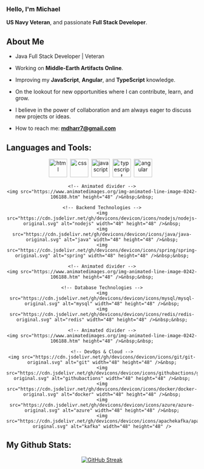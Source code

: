 ### Hello, I'm Michael
**US Navy Veteran**, and passionate **Full Stack Developer**.

## About Me

- Java Full Stack Developer | Veteran

- Working on **Middle-Earth Artifacts Online**.

- Improving my **JavaScript**, **Angular**, and **TypeScript** knowledge.

- On the lookout for new opportunities where I can contribute, learn, and grow.

- I believe in the power of collaboration and am always eager to discuss new projects or ideas.

- How to reach me: **mdharr7@gmail.com**

## Languages and Tools:
<div align="center">
  <!-- All technologies in one line with animated dividers -->
  <p>
    <!-- Frontend Technologies -->
    <img src="https://cdn.jsdelivr.net/gh/devicons/devicon/icons/html5/html5-original.svg" alt="html" width="48" height="48" />&nbsp;
    <img src="https://cdn.jsdelivr.net/gh/devicons/devicon/icons/css3/css3-original.svg" alt="css" width="48" height="48" />&nbsp;
    <img src="https://cdn.jsdelivr.net/gh/devicons/devicon/icons/javascript/javascript-original.svg" alt="javascript" width="48" height="48" />&nbsp;
    <img src="https://cdn.jsdelivr.net/gh/devicons/devicon/icons/typescript/typescript-original.svg" alt="typescript" width="48" height="48" />&nbsp;
    <img src="https://cdn.jsdelivr.net/gh/devicons/devicon/icons/angularjs/angularjs-original.svg" alt="angular" width="48" height="48"/>&nbsp;&nbsp;
    
    <!-- Animated divider -->
    <img src="https://www.animatedimages.org/img-animated-line-image-0242-106188.htm" height="48" />&nbsp;&nbsp;
    
    <!-- Backend Technologies -->
    <img src="https://cdn.jsdelivr.net/gh/devicons/devicon/icons/nodejs/nodejs-original.svg" alt="nodejs" width="48" height="48" />&nbsp;
    <img src="https://cdn.jsdelivr.net/gh/devicons/devicon/icons/java/java-original.svg" alt="java" width="48" height="48" />&nbsp;
    <img src="https://cdn.jsdelivr.net/gh/devicons/devicon/icons/spring/spring-original.svg" alt="spring" width="48" height="48" />&nbsp;&nbsp;
    
    <!-- Animated divider -->
    <img src="https://www.animatedimages.org/img-animated-line-image-0242-106188.htm" height="48" />&nbsp;&nbsp;
    
    <!-- Database Technologies -->
    <img src="https://cdn.jsdelivr.net/gh/devicons/devicon/icons/mysql/mysql-original.svg" alt="mysql" width="48" height="48" />&nbsp;
    <img src="https://cdn.jsdelivr.net/gh/devicons/devicon/icons/redis/redis-original.svg" alt="redis" width="48" height="48" />&nbsp;&nbsp;
    
    <!-- Animated divider -->
    <img src="https://www.animatedimages.org/img-animated-line-image-0242-106188.htm" height="48" />&nbsp;&nbsp;
    
    <!-- DevOps & Cloud -->
    <img src="https://cdn.jsdelivr.net/gh/devicons/devicon/icons/git/git-original.svg" alt="git" width="48" height="48" />&nbsp;
    <img src="https://cdn.jsdelivr.net/gh/devicons/devicon/icons/githubactions/githubactions-original.svg" alt="githubactions" width="48" height="48" />&nbsp;
    <img src="https://cdn.jsdelivr.net/gh/devicons/devicon/icons/docker/docker-original.svg" alt="docker" width="48" height="48" />&nbsp;
    <img src="https://cdn.jsdelivr.net/gh/devicons/devicon/icons/azure/azure-original.svg" alt="azure" width="48" height="48" />&nbsp;
    <img src="https://cdn.jsdelivr.net/gh/devicons/devicon/icons/apachekafka/apachekafka-original.svg" alt="kafka" width="48" height="48" />
  </p>
</div>
   
## My Github Stats:
<div align="center">
   <a href="https://git.io/streak-stats"><img src="https://github-readme-streak-stats.herokuapp.com?user=mdharr&theme=github-dark-dimmed" alt="GitHub Streak" /></a>
</div>

